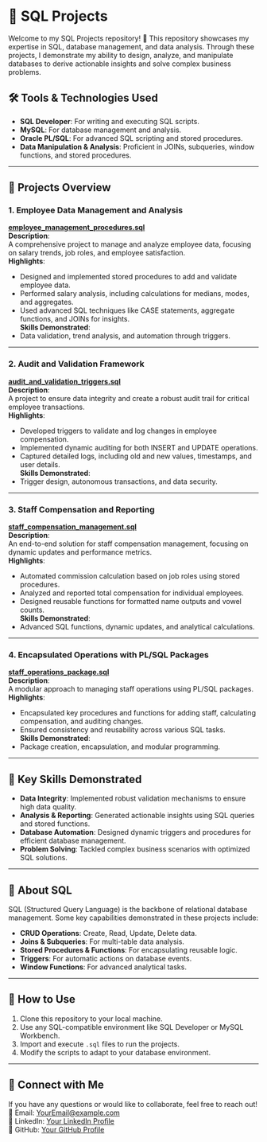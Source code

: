 # 💾 SQL Projects

Welcome to my SQL Projects repository! 🚀 This repository showcases my expertise in SQL, database management, and data analysis. Through these projects, I demonstrate my ability to design, analyze, and manipulate databases to derive actionable insights and solve complex business problems.

## 🛠️ Tools & Technologies Used

- **SQL Developer**: For writing and executing SQL scripts.
- **MySQL**: For database management and analysis.
- **Oracle PL/SQL**: For advanced SQL scripting and stored procedures.
- **Data Manipulation & Analysis**: Proficient in JOINs, subqueries, window functions, and stored procedures.

---

## 📂 Projects Overview

### 1. **Employee Data Management and Analysis**
**[employee_management_procedures.sql](employee_management_procedures.sql)**  
**Description**:  
A comprehensive project to manage and analyze employee data, focusing on salary trends, job roles, and employee satisfaction.  
**Highlights**:  
- Designed and implemented stored procedures to add and validate employee data.  
- Performed salary analysis, including calculations for medians, modes, and aggregates.  
- Used advanced SQL techniques like CASE statements, aggregate functions, and JOINs for insights.  
**Skills Demonstrated**:  
- Data validation, trend analysis, and automation through triggers.

---

### 2. **Audit and Validation Framework**
**[audit_and_validation_triggers.sql](audit_and_validation_triggers.sql)**  
**Description**:  
A project to ensure data integrity and create a robust audit trail for critical employee transactions.  
**Highlights**:  
- Developed triggers to validate and log changes in employee compensation.  
- Implemented dynamic auditing for both INSERT and UPDATE operations.  
- Captured detailed logs, including old and new values, timestamps, and user details.  
**Skills Demonstrated**:  
- Trigger design, autonomous transactions, and data security.

---

### 3. **Staff Compensation and Reporting**
**[staff_compensation_management.sql](staff_compensation_management.sql)**  
**Description**:  
An end-to-end solution for staff compensation management, focusing on dynamic updates and performance metrics.  
**Highlights**:  
- Automated commission calculation based on job roles using stored procedures.  
- Analyzed and reported total compensation for individual employees.  
- Designed reusable functions for formatted name outputs and vowel counts.  
**Skills Demonstrated**:  
- Advanced SQL functions, dynamic updates, and analytical calculations.

---

### 4. **Encapsulated Operations with PL/SQL Packages**
**[staff_operations_package.sql](staff_operations_package.sql)**  
**Description**:  
A modular approach to managing staff operations using PL/SQL packages.  
**Highlights**:  
- Encapsulated key procedures and functions for adding staff, calculating compensation, and auditing changes.  
- Ensured consistency and reusability across various SQL tasks.  
**Skills Demonstrated**:  
- Package creation, encapsulation, and modular programming.

---

## 🌟 Key Skills Demonstrated

- **Data Integrity**: Implemented robust validation mechanisms to ensure high data quality.  
- **Analysis & Reporting**: Generated actionable insights using SQL queries and stored functions.  
- **Database Automation**: Designed dynamic triggers and procedures for efficient database management.  
- **Problem Solving**: Tackled complex business scenarios with optimized SQL solutions.  

---

## 📖 About SQL

SQL (Structured Query Language) is the backbone of relational database management. Some key capabilities demonstrated in these projects include:

- **CRUD Operations**: Create, Read, Update, Delete data.  
- **Joins & Subqueries**: For multi-table data analysis.  
- **Stored Procedures & Functions**: For encapsulating reusable logic.  
- **Triggers**: For automatic actions on database events.  
- **Window Functions**: For advanced analytical tasks.  

---

## 📌 How to Use

1. Clone this repository to your local machine.  
2. Use any SQL-compatible environment like SQL Developer or MySQL Workbench.  
3. Import and execute `.sql` files to run the projects.  
4. Modify the scripts to adapt to your database environment.

---

## 🤝 Connect with Me

If you have any questions or would like to collaborate, feel free to reach out!  
📧 Email: [YourEmail@example.com](mailto:YourEmail@example.com)  
🔗 LinkedIn: [Your LinkedIn Profile](https://www.linkedin.com/in/your-profile)  
🐙 GitHub: [Your GitHub Profile](https://github.com/your-profile)
